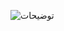 


![توضيحات ](https://"github.com/semnan-university-ai/image-processing-class/blob/main/excersiecs/Homayontoosy/24/khoroji%20tasvir.jpg")
